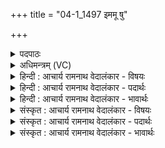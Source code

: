 +++
title = "04-1_1497 इममू षु"

+++
<details><summary>पदपाठः</summary>

इ꣣म꣢म्। ऊ꣣। सु꣢। त्वम्। अ꣣स्मा꣡क꣢म्। स꣣नि꣢म्। गा꣣यत्र꣢म्। न꣡व्यां꣢꣯सम्। अ꣡ग्ने꣢꣯। दे꣣वे꣡षु꣢। प्र। वो꣣चः। १४९७।
</details>

<details><summary>अधिमन्त्रम् (VC)</summary>

- अग्निः
- शुनःशेप आजीगर्तिः
- गायत्री
- षड्जः
</details>

<details><summary>हिन्दी : आचार्य रामनाथ वेदालंकार - विषयः</summary>

प्रथम ऋचा पूर्वार्चिक में २८ क्रमाङ्क पर परमेश्वर को सम्बोधित की गयी थी। यहाँ जगदीश्वर और आचार्य को सम्बोधन है।
</details>

<details><summary>हिन्दी : आचार्य रामनाथ वेदालंकार - पदार्थः</summary>

पदार्थान्वय -  हे (अग्ने) विद्वन् जगदीश्वर वा आचार्य ! (त्वम् उ) आप (इमम्) इस (अस्माकं सनिम्) हमें बहुत बोध देनेवाले (गायत्रम्) गायत्री आदि छन्दों से युक्त वेदज्ञान को वा गायत्र नामक साम को (देवेषु) दिव्य गुणोंवाले सत्पात्रों में (सु प्रवोचः) भली-भाँति उपदेश करते हो ॥१॥
</details>

<details><summary>हिन्दी : आचार्य रामनाथ वेदालंकार - भावार्थः</summary>

भावार्थ -  जैसे सृष्टि के आदि में जगदीश्वर अग्नि,वायु,आदित्य,अङ्गिरा नामक ऋषियों के हृदय में चारों वेदों को प्रेरित करता है,वैसे ही गुरु लोग आजकल के सत्पात्र शिष्यों को वेदज्ञान का उपदेश करें ॥१॥
</details>

<details><summary>संस्कृत : आचार्य रामनाथ वेदालंकार - विषयः</summary>

तत्र प्रथमा ऋक् पूर्वार्चिके २८ क्रमाङ्के परमेश्वरं सम्बोधिता। अत्र जगदीश्वर आचार्यश्च सम्बोध्यते।
</details>

<details><summary>संस्कृत : आचार्य रामनाथ वेदालंकार - पदार्थः</summary>

पदार्थान्वय -  हे (अग्ने) विद्वन् जगदीश्वर आचार्य वा ! (त्वम् उ) त्वं खलु (इमम्) एतम् (अस्माकं सनिम्) अस्मभ्यं बहुबोधप्रदम् (नव्यांसम्) नित्यनवीनतरम् (गायत्रम्) गायत्र्यादि-छन्दस्कं वेदज्ञानं गायत्रं साम वा (देवेषु) दिव्यगुणेषु सत्पात्रेषु (सु प्रवोचः) सम्यग् उपदिशसि ॥१॥२
</details>

<details><summary>संस्कृत : आचार्य रामनाथ वेदालंकार - भावार्थः</summary>

भावार्थ -  यथा सृष्ट्यादौ जगदीश्वरोऽग्निवाय्वादित्याङ्गिरसामृषीणां हृदये वेदचतुष्टयीं प्रेरयति तथैव गुरव इदानींतनान् सत्पात्रभूतान् शिष्यान् वेदज्ञानमुपदिशेयुः ॥१॥
</details>